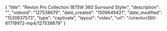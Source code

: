 {
    "title": "Revlon Pro Collection 1875W 360 Surround Styler",
    "description": "",
    "videoid": "127538679",
    "date_created": "1509649421",
    "date_modified": "1530637573",
    "type": "captivate",
    "layout": "video",
    "url": "\/v\/revlon360-61719972-mp4\/127538679"
}